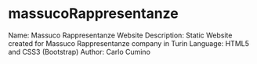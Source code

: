 # massucoRappresentanze
Name: Massuco Rappresentanze Website
Description: Static Website created for Massuco Rappresentanze company in Turin
Language: HTML5 and CSS3 (Bootstrap) 
Author: Carlo Cumino

